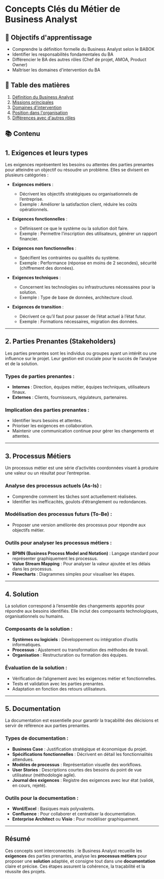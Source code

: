 # Concepts Clés du Métier de Business Analyst

## 🎯 Objectifs d'apprentissage
- Comprendre la définition formelle du Business Analyst selon le BABOK
- Identifier les responsabilités fondamentales du BA
- Différencier le BA des autres rôles (Chef de projet, AMOA, Product Owner)
- Maîtriser les domaines d'intervention du BA

## 📑 Table des matières
1. [Définition du Business Analyst](#définition-du-business-analyst)
2. [Missions principales](#missions-principales)
3. [Domaines d'intervention](#domaines-dintervention)
4. [Position dans l'organisation](#position-dans-lorganisation)
5. [Différences avec d'autres rôles](#différences-avec-dautres-rôles)

## 📚 Contenu
## 1. Exigences et leurs types
Les exigences représentent les besoins ou attentes des parties prenantes pour atteindre un objectif ou résoudre un problème. Elles se divisent en plusieurs catégories :

- **Exigences métiers** : 
  - Décrivent les objectifs stratégiques ou organisationnels de l’entreprise.
  - Exemple : Améliorer la satisfaction client, réduire les coûts opérationnels.

- **Exigences fonctionnelles** :
  - Définissent ce que le système ou la solution doit faire.
  - Exemple : Permettre l’inscription des utilisateurs, générer un rapport financier.

- **Exigences non fonctionnelles** :
  - Spécifient les contraintes ou qualités du système.
  - Exemple : Performance (réponse en moins de 2 secondes), sécurité (chiffrement des données).

- **Exigences techniques** :
  - Concernent les technologies ou infrastructures nécessaires pour la solution.
  - Exemple : Type de base de données, architecture cloud.

- **Exigences de transition** :
  - Décrivent ce qu’il faut pour passer de l’état actuel à l’état futur.
  - Exemple : Formations nécessaires, migration des données.

---

## 2. Parties Prenantes (Stakeholders)
Les parties prenantes sont les individus ou groupes ayant un intérêt ou une influence sur le projet. Leur gestion est cruciale pour le succès de l’analyse et de la solution.

### Types de parties prenantes :
- **Internes** : Direction, équipes métier, équipes techniques, utilisateurs finaux.
- **Externes** : Clients, fournisseurs, régulateurs, partenaires.

### Implication des parties prenantes :
- Identifier leurs besoins et attentes.
- Prioriser les exigences en collaboration.
- Maintenir une communication continue pour gérer les changements et attentes.

---

## 3. Processus Métiers
Un processus métier est une série d’activités coordonnées visant à produire une valeur ou un résultat pour l’entreprise.

### Analyse des processus actuels (As-Is) :
- Comprendre comment les tâches sont actuellement réalisées.
- Identifier les inefficacités, goulots d’étranglement ou redondances.

### Modélisation des processus futurs (To-Be) :
- Proposer une version améliorée des processus pour répondre aux objectifs métier.

### Outils pour analyser les processus métiers :
- **BPMN (Business Process Model and Notation)** : Langage standard pour représenter graphiquement les processus.
- **Value Stream Mapping** : Pour analyser la valeur ajoutée et les délais dans les processus.
- **Flowcharts** : Diagrammes simples pour visualiser les étapes.

---

## 4. Solution
La solution correspond à l’ensemble des changements apportés pour répondre aux besoins identifiés. Elle inclut des composants technologiques, organisationnels ou humains.

### Composants de la solution :
- **Systèmes ou logiciels** : Développement ou intégration d’outils informatiques.
- **Processus** : Ajustement ou transformation des méthodes de travail.
- **Organisation** : Restructuration ou formation des équipes.

### Évaluation de la solution :
- Vérification de l’alignement avec les exigences métier et fonctionnelles.
- Tests et validation avec les parties prenantes.
- Adaptation en fonction des retours utilisateurs.

---

## 5. Documentation
La documentation est essentielle pour garantir la traçabilité des décisions et servir de référence aux parties prenantes.

### Types de documentation :
- **Business Case** : Justification stratégique et économique du projet.
- **Spécifications fonctionnelles** : Décrivent en détail les fonctionnalités attendues.
- **Modèles de processus** : Représentation visuelle des workflows.
- **User Stories** : Descriptions courtes des besoins du point de vue utilisateur (méthodologie agile).
- **Journal des exigences** : Registre des exigences avec leur état (validé, en cours, rejeté).

### Outils pour la documentation :
- **Word/Excel** : Basiques mais polyvalents.
- **Confluence** : Pour collaborer et centraliser la documentation.
- **Enterprise Architect** ou **Visio** : Pour modéliser graphiquement.

---

## Résumé
Ces concepts sont interconnectés : le Business Analyst recueille les **exigences** des parties prenantes, analyse les **processus métiers** pour proposer une **solution** adaptée, et consigne tout dans une **documentation** claire et précise. Ces étapes assurent la cohérence, la traçabilité et la réussite des projets.
